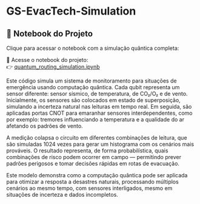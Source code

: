 # GS-EvacTech-Simulation

## 📘 Notebook do Projeto

Clique para acessar o notebook com a simulação quântica completa:

📘 Acesse o notebook do projeto:  
👉 [quantum_routing_simulation.ipynb](https://github.com/JeanDepieri/GS-CQS-EvacTech-Simulation/blob/main/quantum_routing_simulation.ipynb.ipynb)

Este código simula um sistema de monitoramento para situações de emergência usando computação quântica. Cada qubit representa um sensor diferente: sensor sísmico, de temperatura, de CO₂/O₂ e de vento. Inicialmente, os sensores são colocados em estado de superposição, simulando a incerteza natural nas leituras em tempo real. Em seguida, são aplicadas portas CNOT para emaranhar sensores interdependentes, como por exemplo: tremores influenciando a temperatura e a qualidade do ar afetando os padrões de vento.

A medição colapsa o circuito em diferentes combinações de leitura, que são simuladas 1024 vezes para gerar um histograma com os cenários mais prováveis. O resultado representa, de forma probabilística, quais combinações de risco podem ocorrer em campo — permitindo prever padrões perigosos e tomar decisões rápidas em rotas de evacuação.

Este modelo demonstra como a computação quântica pode ser aplicada para otimizar a resposta a desastres naturais, processando múltiplos cenários ao mesmo tempo, com sensores interligados, mesmo em situações de incerteza e dados incompletos.
